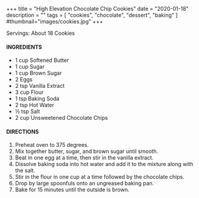 +++
title = "High Elevation Chocolate Chip Cookies"
date = "2020-01-18"
description = ""
tags = [
    "cookies",
    "chocolate",
    "dessert", 
    "baking"
]
#thumbnail="images/cookies.jpg"
+++

Servings: About 18 Cookies <!--more-->

#### INGREDIENTS 

* 1 cup Softened Butter 
* 1 cup Sugar 
* 1 cup Brown Sugar 
* 2 Eggs 
* 2 tsp Vanilla Extract 
* 3 cup Flour 
* 1 tsp Baking Soda 
* 2 tsp Hot Water 
* ½ tsp Salt 
* 2 cup Unsweetened Chocolate Chips 

#### DIRECTIONS 

1. Preheat oven to 375 degrees. 
2. Mix together butter, sugar, and brown sugar until smooth. 
3. Beat in one egg at a time, then stir in the vanilla extract. 
4. Dissolve baking soda into hot water and add it to the mixture along with the salt. 
5. Stir in the flour in one cup at a time followed by the chocolate chips. 
6. Drop by large spoonfuls onto an ungreased baking pan. 
7. Bake for 15 minutes until the outside is brown. 
